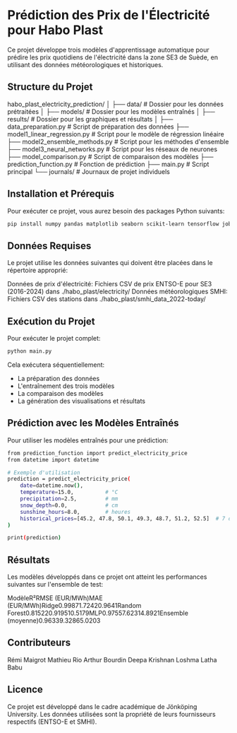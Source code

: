 # Prédiction des Prix de l'Électricité pour Habo Plast

Ce projet développe trois modèles d'apprentissage automatique pour prédire les prix quotidiens de l'électricité dans la zone SE3 de Suède, en utilisant des données météorologiques et historiques.

## Structure du Projet
habo_plast_electricity_prediction/
│
├── data/                           # Dossier pour les données prétraitées
│
├── models/                         # Dossier pour les modèles entraînés
│
├── results/                        # Dossier pour les graphiques et résultats
│
├── data_preparation.py             # Script de préparation des données
├── model1_linear_regression.py     # Script pour le modèle de régression linéaire
├── model2_ensemble_methods.py      # Script pour les méthodes d'ensemble
├── model3_neural_networks.py       # Script pour les réseaux de neurones
├── model_comparison.py             # Script de comparaison des modèles
├── prediction_function.py          # Fonction de prédiction
├── main.py                         # Script principal
└── journals/                       # Journaux de projet individuels

## Installation et Prérequis

Pour exécuter ce projet, vous aurez besoin des packages Python suivants:

```bash
pip install numpy pandas matplotlib seaborn scikit-learn tensorflow joblib
```

## Données Requises
Le projet utilise les données suivantes qui doivent être placées dans le répertoire approprié:

Données de prix d'électricité: Fichiers CSV de prix ENTSO-E pour SE3 (2016-2024) dans ./habo_plast/electricity/
Données météorologiques SMHI: Fichiers CSV des stations dans ./habo_plast/smhi_data_2022-today/

## Exécution du Projet
Pour exécuter le projet complet:

```bash
python main.py
```

Cela exécutera séquentiellement:

- La préparation des données
- L'entraînement des trois modèles
- La comparaison des modèles
- La génération des visualisations et résultats

## Prédiction avec les Modèles Entraînés
Pour utiliser les modèles entraînés pour une prédiction:

```bash
from prediction_function import predict_electricity_price
from datetime import datetime

# Exemple d'utilisation
prediction = predict_electricity_price(
    date=datetime.now(),
    temperature=15.0,          # °C
    precipitation=2.5,         # mm
    snow_depth=0.0,            # cm
    sunshine_hours=8.0,        # heures
    historical_prices=[45.2, 47.8, 50.1, 49.3, 48.7, 51.2, 52.5]  # 7 derniers jours
)

print(prediction)
```

## Résultats
Les modèles développés dans ce projet ont atteint les performances suivantes sur l'ensemble de test:

ModèleR²RMSE (EUR/MWh)MAE (EUR/MWh)Ridge0.99871.72420.9641Random Forest0.815220.919510.5179MLP0.97557.62314.8921Ensemble (moyenne)0.96339.32865.0203

## Contributeurs

Rémi Maigrot
Mathieu Rio
Arthur Bourdin
Deepa Krishnan
Loshma Latha Babu

## Licence
Ce projet est développé dans le cadre académique de Jönköping University. Les données utilisées sont la propriété de leurs fournisseurs respectifs (ENTSO-E et SMHI).